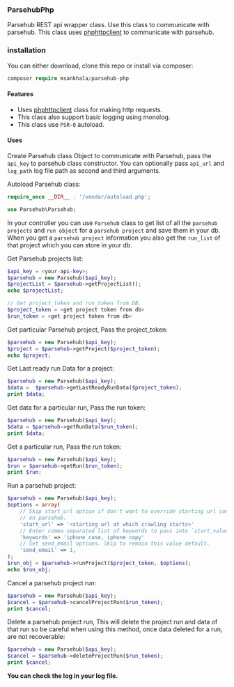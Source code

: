 ### ParsehubPhp

Parsehub REST api wrapper class. Use this class to communicate with parsehub. This class
uses [phphttpclient](http://phphttpclient.com) to communicate with parsehub.

### installation

You can either download, clone this repo or install via composer:

```php
composer require msankhala/parsehub-php
```

#### Features

- Uses [phphttpclient](http://phphttpclient.com) class for making http requests.
- This class also support basic logging using monolog.
- This class use `PSR-0` autoload.

#### Uses

Create Parsehub class Object to communicate with Parsehub, pass the `api_key`
to parsehub class constructor. You can optionally pass `api_url` and `log_path`
log file path as second and third arguments.

Autoload Parsehub class:

```php
require_once __DIR__ . '/vendor/autoload.php';

use Parsehub\Parsehub;
```

In your controller you can use `Parsehub` class to get list of all the
`parsehub projects` and `run object` for a `parsehub project` and save them in your db. When you get
a `parsehub project` information you also get the
`run_list` of that project which you can store in your db.

Get Parsehub projects list:

```php
$api_key = <your-api-key>;
$parsehub = new Parsehub($api_key);
$projectList = $parsehub->getProjectList();
echo $projectList;
```

```php
// Get project_token and run_token from DB.
$project_token = <get project token from db>
$run_token = <get project token from db>
```

Get particular Parsehub project, Pass the project_token:

```php
$parsehub = new Parsehub($api_key);
$project = $parsehub->getProject($project_token);
echo $project;
```

Get Last ready run Data for a project:

```php
$parsehub = new Parsehub($api_key);
$data =  $parsehub->getLastReadyRunData($project_token);
print $data;
```

Get data for a particular run, Pass the run token:

```php
$parsehub = new Parsehub($api_key);
$data = $parsehub->getRunData($run_token);
print $data;
```

Get a particular run, Pass the run token:

```php
$parsehub = new Parsehub($api_key);
$run = $parsehub->getRun($run_token);
print $run;
```

Run a parsehub project:

```php
$parsehub = new Parsehub($api_key);
$options = array(
    // Skip start_url option if don't want to override starting url configured
    // on parsehub.
    'start_url' => '<starting url at which crawling starts>'
    // Enter comma separated list of keywords to pass into `start_value_override`
    'keywords' => 'iphone case, iphone copy'
    // Set send_email options. Skip to remain this value default.
    'send_email' => 1,
);
$run_obj = $parsehub->runProject($project_token, $options);
echo $run_obj;
```

Cancel a parsehub project run:

```php
$parsehub = new Parsehub($api_key);
$cancel = $parsehub->cancelProjectRun($run_token);
print $cancel;
```

Delete a parsehub project run, This will delete the project run and data of that run so be careful when using this
method, once data deleted for a run, are not recoverable:

```php
$parsehub = new Parsehub($api_key);
$cancel = $parsehub->deleteProjectRun($run_token);
print $cancel;
```

**You can check the log in your log file.**

